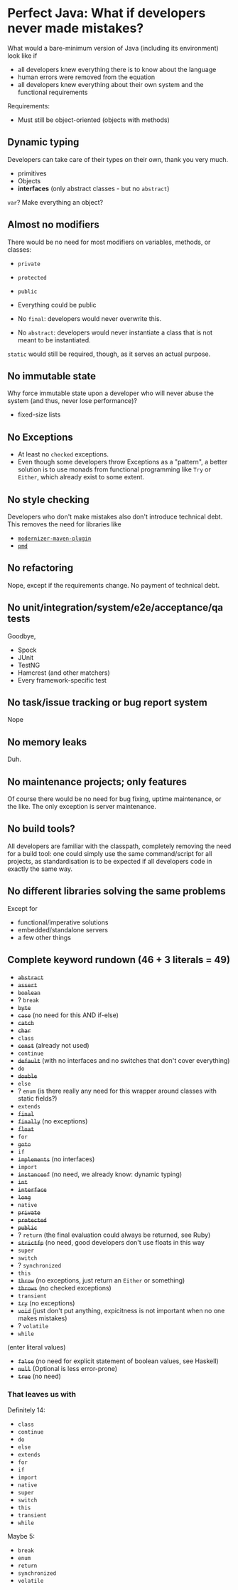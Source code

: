 # Perfect Java: What if developers never made mistakes?

What would a bare-minimum version of Java (including its environment) look like if

- all developers knew everything there is to know about the language
- human errors were removed from the equation
- all developers knew everything about their own system and the functional requirements

Requirements:

- Must still be object-oriented (objects with methods)

## Dynamic typing

Developers can take care of their types on their own, thank you very much.

- primitives
- Objects
- __interfaces__ (only abstract classes - but no `abstract`)

`var`? Make everything an object?

## Almost no modifiers

There would be no need for most modifiers on variables, methods, or classes:

- `private`
- `protected`
- `public`


- Everything could be public
- No `final`: developers would never overwrite this.
- No `abstract`: developers would never instantiate a class that is not meant to be instantiated.

`static` would still be required, though, as it serves an actual purpose.

## No immutable state

Why force immutable state upon a developer who will never abuse the system (and thus, never lose performance)?

- fixed-size lists

## No Exceptions

- At least no `checked` exceptions.
- Even though some developers throw Exceptions as a "pattern", a better solution is to use monads from functional programming like `Try` or `Either`, which already exist to some extent.

## No style checking

Developers who don't make mistakes also don't introduce technical debt. This removes the need for libraries like

- [`modernizer-maven-plugin`](https://github.com/andrewgaul/modernizer-maven-plugin)
- [`pmd`](https://pmd.github.io/)

## No refactoring

Nope, except if the requirements change. No payment of technical debt.

## No unit/integration/system/e2e/acceptance/qa tests

Goodbye,

- Spock
- JUnit
- TestNG
- Hamcrest (and other matchers)
- Every framework-specific test

## No task/issue tracking or bug report system

Nope

## No memory leaks

Duh.

## No maintenance projects; only features

Of course there would be no need for bug fixing, uptime maintenance, or the like. The only exception is server maintenance.

## No build tools?

All developers are familiar with the classpath, completely removing the need for a build tool: one could simply use the same command/script for all projects, as standardisation is to be expected if all developers code in exactly the same way.

## No different libraries solving the same problems

Except for
- functional/imperative solutions
- embedded/standalone servers
- a few other things

## Complete keyword rundown (46 + 3 literals = 49)

- <del>`abstract`</del>
- <del>`assert`</del>
- <del>`boolean`</del>
- ? `break`
- <del>`byte`</del>
- <del>`case`</del> (no need for this AND if-else)
- <del>`catch`</del>
- <del>`char`</del>
- `class`
- <del>`const`</del> (already not used)
- `continue`
- <del>`default`</del> (with no interfaces and no switches that don't cover everything)
- `do`
- <del>`double`</del>
- `else`
- ? `enum` (is there really any need for this wrapper around classes with static fields?)
- `extends`
- <del>`final`</del>
- <del>`finally`</del> (no exceptions)
- <del>`float`</del>
- `for`
- <del>`goto`</del>
- `if`
- <del>`implements`</del> (no interfaces)
- `import`
- <del>`instanceof`</del> (no need, we already know: dynamic typing)
- <del>`int`</del>
- <del>`interface`</del>
- <del>`long`</del>
- `native`
- <del>`private`</del>
- <del>`protected`</del>
- <del>`public`</del>
- ? `return` (the final evaluation could always be returned, see Ruby)
- <del>`strictfp`</del> (no need, good developers don't use floats in this way
- `super`
- `switch`
- ? `synchronized`
- `this`
- <del>`throw`</del> (no exceptions, just return an `Either` or something)
- <del>`throws`</del> (no checked exceptions)
- `transient`
- <del>`try`</del> (no exceptions)
- <del>`void`</del> (just don't put anything, expicitness is not important when no one makes mistakes)
- ? `volatile`
- `while`

(enter literal values)

- <del>`false`</del> (no need for explicit statement of boolean values, see Haskell)
- <del>`null`</del> (Optional is less error-prone)
- <del>`true`</del> (no need)

### That leaves us with

Definitely 14:

- `class`
- `continue`
- `do`
- `else`
- `extends`
- `for`
- `if`
- `import`
- `native`
- `super`
- `switch`
- `this`
- `transient`
- `while`

Maybe 5:

- `break`
- `enum`
- `return`
- `synchronized`
- `volatile`

